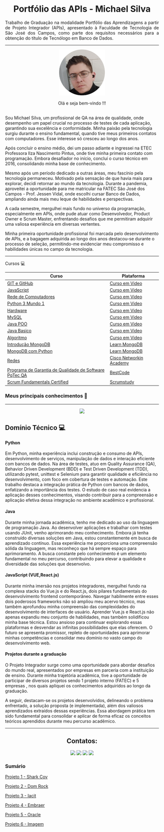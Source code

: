 <h1 align="center">Portfólio das APIs - Michael Silva</h1>
 
<p align="justify"> Trabalho de Graduação na modalidade Portfólio das Aprendizagens a partir de Projeto Integrador (APIs), apresentado à Faculdade de Tecnologia de São José dos Campos, como parte dos requisitos necessários para a obtenção do título de Tecnólogo em Banco de Dados.</>



<hr>

<p align="center"><img src="Projetos\imagens\Foto (1)-fotor-20240224221937.png" alt="Sua Foto" width="150" height="150"/>

<!DOCTYPE html>
<html lang="en">
<head>
<meta charset="UTF-8">
<meta name="viewport" content="width=device-width, initial-scale=1.0">

<body>

<p align="center">Olá e seja bem-vindo !!!</>
  <br>
  <br>
<p>Sou Michael Silva, um profissional de QA na área de qualidade, onde desempenho um papel crucial no processo de testes de cada aplicação, garantindo sua excelência e conformidade. Minha paixão pela tecnologia surgiu durante o ensino fundamental, quando tive meus primeiros contatos com computadores. Esse interesse só cresceu ao longo dos anos.</p>

<p>Após concluir o ensino médio, dei um passo adiante e ingressei na ETEC Professora Ilza Nascimento Pintus, onde tive minha primeira contato com programação. Embora desafiador no início, concluí o curso técnico em 2016, consolidando minha base de conhecimento.</p>

<p>Mesmo após um período dedicado a outras áreas, meu fascínio pela tecnologia permaneceu. Motivado pela sensação de que havia mais para explorar, decidi retornar ao mundo da tecnologia. Durante a pandemia, aproveitei a oportunidade para me matricular na FATEC São José dos Campos - Prof. Jessen Vidal, onde escolhi cursar Banco de Dados, ampliando ainda mais meu leque de habilidades e perspectivas.</p>

<p>A cada semestre, mergulhei mais fundo no universo da programação, especialmente em APIs, onde pude atuar como Desenvolvedor, Product Owner e Scrum Master, enfrentando desafios que me permitiram adquirir uma valiosa experiência em diversas vertentes.</p>

<p>Minha primeira oportunidade profissional foi marcada pelo desenvolvimento de APIs, e a bagagem adquirida ao longo dos anos destacou-se durante o processo de seleção, permitindo-me evidenciar meu compromisso e habilidades únicas no campo da tecnologia.</p>
<hr>

<p>Cursos 💻 </p> 
  
| Curso     | Plataforma        |
|-----------|-------------------|
| [GIT e GitHub](https://www.cursoemvideo.com/certificates/certificado/?course_id=41356&cert-nonce=b6e44eeb04) | [Curso em Video](https://www.cursoemvideo.com/) |
| [JavaScript](https://www.cursoemvideo.com/certificates/certificado/?course_id=27745&cert-nonce=88a4d75633) | [Curso em Video](https://www.cursoemvideo.com/)|
| [Rede de Computadores](https://www.cursoemvideo.com/certificates/certificado/?course_id=27563&cert-nonce=41185cd469)| [Curso em Video](https://www.cursoemvideo.com/)|
| [Python 3 Mundo 1](https://www.cursoemvideo.com/certificates/certificado/?course_id=26338&cert-nonce=3a4c0452ab)| [Curso em Video](https://www.cursoemvideo.com/)|
| [Hardware](https://www.cursoemvideo.com/certificates/certificado/?course_id=26134&cert-nonce=c5896cc8cc)| [Curso em Video](https://www.cursoemvideo.com/)|
| [MySQL](https://www.cursoemvideo.com/certificates/certificado/?course_id=25971&cert-nonce=67f0544dee)| [Curso em Video](https://www.cursoemvideo.com/)|
| [Java POO](https://www.cursoemvideo.com/certificates/certificado/?course_id=25971&cert-nonce=67f0544dee)| [Curso em Video](https://www.cursoemvideo.com/)|
| [Java Basico](https://www.cursoemvideo.com/certificates/certificado/?course_id=25487&cert-nonce=bdf9d21082)| [Curso em Video](https://www.cursoemvideo.com/)|
| [Algoritmo](https://www.cursoemvideo.com/certificates/certificado/?course_id=25239&cert-nonce=541e9ef6a3)| [Curso em Video](https://www.cursoemvideo.com/)|
| [Introdução MongoDB](https://ti-user-certificates.s3.amazonaws.com/ae62dcd7-abdc-4e90-a570-83eccba49043/d83d4bb5-99af-4ccc-baac-fa2d492b2b3e-michael-felipe-6cf29119-ed13-4e79-8a3b-d4506d29732a-certificate.pdf)|[Learn MongoDB](https://learn.mongodb.com/)|
|[MongoDB com Python](https://ti-user-certificates.s3.amazonaws.com/ae62dcd7-abdc-4e90-a570-83eccba49043/d83d4bb5-99af-4ccc-baac-fa2d492b2b3e-michael-felipe-056798d2-21a4-41c0-a181-19770090028a-certificate.pdf)| [Learn MongoDB](https://learn.mongodb.com/)|
|[Redes](https://drive.google.com/drive/my-drive)|[Cisco Networkin Academy](https://www.netacad.com/pt-br/courses/networking)|
|[Programa de Garantia de Qualidade de Software PqTec QA](https://drive.google.com/file/d/1SmobBXUfZyalBLV8UBYD8pUaPbPxxm25/view)|[BestCode](https://www.bestcode.com.br/index.php)|
|[Scrum Fundamentals Certified](https://drive.google.com/file/d/1Gr_moIaOy5UgVHdJ7_lQIO0k4dwF1uKk/view)|[Scrumstudy](https://www.scrumstudy.com/portuguese)| 


### Meus principais conhecimentos 🚀
<hr>
<p align="center">
  <a href="https://skillicons.dev">
    <img src="https://skillicons.dev/icons?i=git,github,css,vim,eclipse,githubactions,gherkin,idea,java,js,html,css,linux,md,materialui,mongodb,mysql,nodejs,npm,postgres,postman,py,react,spring,selenium,vite,vscode,vue,vuetify,figma," />
  </a>
</p>

## Domínio Técnico 💻

#### Python

Em Python, minha experiência inclui construção e consumo de APIs, desenvolvimento de serviços, manipulação de dados e interação eficiente com bancos de dados. Na área de testes, atuo em Quality Assurance (QA), Behavior Driven Development (BDD) e Test Driven Development (TDD), utilizando pytest, unittest e Selenium para garantir qualidade e eficiência no desenvolvimento, com foco em cobertura de testes e automação. Este trabalho destaca a integração prática de Python com bancos de dados, enfatizando a importância dos testes. O estudo de caso real evidencia a aplicação desses conhecimentos, visando contribuir para a compreensão e aplicação efetiva dessa integração no ambiente acadêmico e profissional.

#### Java

Durante minha jornada acadêmica, tenho me dedicado ao uso da linguagem de programação Java. Ao desenvolver aplicações e trabalhar com testes usando JUnit, venho aprimorando meu conhecimento. Embora já tenha construído diversas soluções em Java, estou constantemente em busca de aprendizado contínuo. Essa experiência me proporciona uma compreensão sólida da linguagem, mas reconheço que há sempre espaço para aprimoramento. A busca constante pelo conhecimento é um elemento fundamental no meu percurso, contribuindo para elevar a qualidade e diversidade das soluções que desenvolvo.

#### JavaScript (VUE,React.js)

Durante minha imersão nos projetos integradores, mergulhei fundo na complexa stacks do Vue.js e do React.js, dois pilares fundamentais do desenvolvimento frontend contemporâneo. Navegar habilmente entre esses dois poderosos frameworks não só ampliou meu acervo técnico, mas também aprofundou minha compreensão das complexidades do desenvolvimento de interfaces de usuário. Aprender Vue.js e React.js não apenas expandiu meu conjunto de habilidades, mas também solidificou minha base técnica. Estou ansioso para continuar explorando essas plataformas e desvendar as infinitas possibilidades que elas oferecem. O futuro se apresenta promissor, repleto de oportunidades para aprimorar minhas competências e consolidar meu domínio no vasto campo do desenvolvimento web.

#### Projetos durante a graduação

O Projeto Integrador surge como uma oportunidade para abordar desafios do mundo real, apresentados por empresas em parceria com a instituição de ensino. Durante minha trajetória acadêmica, tive a oportunidade de participar de diversos projetos sendo 1 projeto interno (FATEC) e 5 empresas , nos quais apliquei os conhecimentos adquiridos ao longo da graduação.

A seguir, destacam-se os projetos desenvolvidos, delineando o problema enfrentado, a solução proposta (e implementada), além dos valiosos aprendizados extraídos dessas experiências. Essa abordagem prática tem sido fundamental para consolidar e aplicar de forma eficaz os conceitos teóricos aprendidos durante meu percurso acadêmico.

<hr>

<div align="center">

## Contatos:

<div>
<a href = "https://github.com/heyMichaelS"><img loading="lazy" src= "https://img.shields.io/badge/GitHub-black?style=for-the-badge&logo=github&logoColor=white"  target="_blank"></a>
<a href = "https://linkedin.com/in/heymichaels" target="_blank"><img loading="lazy" src="https://img.shields.io/badge/-LinkedIn-%230077B5?style=for-the-badge&logo=linkedin&logoColor=white" target="_blank"></a>  
<a href = "michaelfelipe180@gmail.com"><img loading="lazy" src="https://img.shields.io/badge/Gmail-D14836?style=for-the-badge&logo=gmail&logoColor=white" target="_blank"></a>
<a href = "https://www.instagram.com/michaeeltyr/" target="_blank"><img loading="lazy" src="https://img.shields.io/badge/-Instagram-%23E4405F?style=for-the-badge&logo=instagram&logoColor=white" target="_blank"></a>

 
</div>

</div>

### Sumário

[Projeto 1 - Shark Cov](https://github.com/heyMichaelS/Portfolio-TG_BD/blob/main/Projetos/1%20Semestre.md)

[Projeto 2 - Dom Rock](https://github.com/heyMichaelS//Portfolio-TG_BD/blob/main/Projetos/2%20Semestre.md)

[Projeto 3 - Iacit](https://github.com/heyMichaelS//Portfolio-TG_BD/blob/main/Projetos/3%20Semestre.md)

[Projeto 4 - Embraer](https://github.com/heyMichaelS//Portfolio-TG_BD/blob/main/Projetos/4%20Semestre.md)

[Projeto 5 - Oracle](https://github.com/heyMichaelS//Portfolio-TG_BD/blob/main/Projetos/5%20Semestre.md)

[Projeto 6 - Imagem](https://github.com/heyMichaelS/Portfolio-TG_BD/blob/main/Projetos/6%20Semestre.md)
